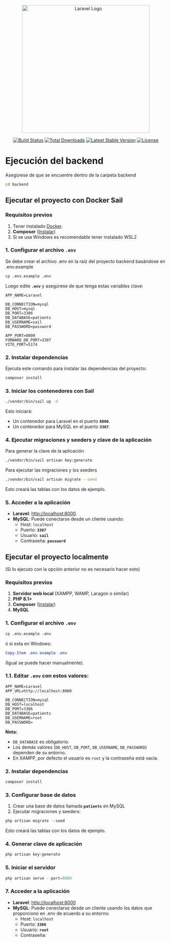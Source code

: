<p align="center"><a href="https://laravel.com" target="_blank"><img src="https://raw.githubusercontent.com/laravel/art/master/logo-lockup/5%20SVG/2%20CMYK/1%20Full%20Color/laravel-logolockup-cmyk-red.svg" width="400" alt="Laravel Logo"></a></p>

<p align="center">
<a href="https://github.com/laravel/framework/actions"><img src="https://github.com/laravel/framework/workflows/tests/badge.svg" alt="Build Status"></a>
<a href="https://packagist.org/packages/laravel/framework"><img src="https://img.shields.io/packagist/dt/laravel/framework" alt="Total Downloads"></a>
<a href="https://packagist.org/packages/laravel/framework"><img src="https://img.shields.io/packagist/v/laravel/framework" alt="Latest Stable Version"></a>
<a href="https://packagist.org/packages/laravel/framework"><img src="https://img.shields.io/packagist/l/laravel/framework" alt="License"></a>
</p>

# Ejecución del backend

Asegúrese de que se encuentre dentro de la carpeta backend

```bash
cd backend
```

## **Ejecutar el proyecto con Docker Sail**

### **Requisitos previos**

1. Tener instalado [Docker](https://docs.docker.com/desktop/setup/install/windows-install/).
2. **Composer** ([Instalar](https://getcomposer.org/))
3. Si se usa Windows es recomendable tener instalado WSL2

### **1. Configurar el archivo `.env`**

Se debe crear el archivo .env en la raíz del proyecto backend basándose en .env.example

```bash
cp .env.example .env
```

Luego edite **`.env`** y asegúrese de que tenga estas variables clave:

```
APP_NAME=Laravel

DB_CONNECTION=mysql
DB_HOST=mysql
DB_PORT=3306
DB_DATABASE=patients
DB_USERNAME=sail
DB_PASSWORD=password

APP_PORT=8000
FORWARD_DB_PORT=3307
VITE_PORT=5174
```

### **2. Instalar dependencias**
Ejecuta este comando para instalar las dependencias del proyecto:

```bash
composer install
```

### **3. Iniciar los contenedores con Sail**

```bash
./vendor/bin/sail up -d
```

Esto iniciará:

- Un contenedor para Laravel en el puerto **`8000`**.
- Un contenedor para MySQL en el puerto **`3307`**.

### **4. Ejecutar migraciones y seeders y clave de la aplicación**
Para generar la clave de la aplicación
```bash
./vendor/bin/sail artisan key:generate
```
Para ejecutar las migraciones y los seeders
```bash
./vendor/bin/sail artisan migrate --seed
```

Esto creará las tablas con los datos de ejemplo.

### **5. Acceder a la aplicación**

- **Laravel**: [http://localhost:8000](http://localhost:8000/).
- **MySQL**: Puede conectarse desde un cliente usando:
  - Host: `localhost`
  - Puerto: **`3307`**
  - Usuario: **`sail`**
  - Contraseña: **`password`**

## **Ejecutar el proyecto localmente**
(Si lo ejecuto con la opción anterior no es necesario hacer esto)

### **Requisitos previos**

1. **Servidor web local** (XAMPP, WAMP, Laragon o similar)
2. **PHP 8.1+**
3. **Composer** ([Instalar](https://getcomposer.org/))
4. **MySQL**

### **1. Configurar el archivo `.env`**

```bash
cp .env.example .env
```

ó si esta en Windows:

```powershell
Copy-Item .env.example .env
```

(Igual se puede hacer manualmente).

### 1.1. Editar **`.env`** con estos valores:

```
APP_NAME=Laravel
APP_URL=http://localhost:8000

DB_CONNECTION=mysql
DB_HOST=localhost
DB_PORT=3306
DB_DATABASE=patients
DB_USERNAME=root
DB_PASSWORD=
```

**Nota:**

- `DB_DATABASE` es obligatorio.
- Los demás valores (`DB_HOST`, `DB_PORT`, `DB_USERNAME`, `DB_PASSWORD`) dependen de su entorno.
- En XAMPP, por defecto el usuario es `root` y la contraseña está vacía.

### **2. Instalar dependencias**

```powershell
composer install
```

### **3. Configurar base de datos**

1. Crear una base de datos llamada **`patients`** en MySQL
2. Ejecutar migraciones y seeders:

```powershell
php artisan migrate --seed
```

Esto creará las tablas con los datos de ejemplo.

### **4. Generar clave de aplicación**

```powershell
php artisan key:generate
```

### **5. Iniciar el servidor**

```powershell
php artisan serve --port=8000
```

### **7. Acceder a la aplicación**

- **Laravel**: [http://localhost:8000](http://localhost:8000/)
- **MySQL**: Puede conectarse desde un cliente usando los datos que proporcionó en .env de acuerdo a su entorno:
  - Host: `localhost`
  - Puerto: **`3306`**
  - Usuario: **`root`**
  - Contraseña:
